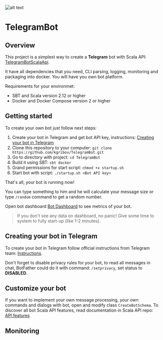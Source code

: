 ![alt text](https://travis-ci.org/kgribov/TelegramBot.svg?branch=master)

# TelegramBot

## Overview
This project is a simplest way to create a **Telegram** bot with Scala API: [TelegramBotScalaApi](https://github.com/kgribov/TelegramBotScalaApi).

It have all dependencies that you need, CLI parsing, logging, monitoring and packaging into docker. You will have you own bot platform.

Requirements for your environmet:

* SBT and Scala version 2.12 or higher
* Docker and Docker Compose version 2 or higher

## Getting started

To create your own bot just follow next steps:

1. Create your bot in Telegram and get bot API key, instructions: [Creating your bot in Telegram](https://github.com/kgribov/TelegramBot#creating-your-bot-in-telegram)
1. Clone this repository to your computer: `git clone https://github.com/kgribov/TelegramBot.git`
1. Go to directory with project: `cd TelegramBot`
1. Build it using SBT: `sbt docker`
1. Grand permissions for start script: `chmod +x startup.sh`
1. Start bot with script: `./startup.sh <Bot API key>`

That's all, your bot is running now!

You can type something to him and he will calculate your message size or type `/random` command to get a random number.

Open bot dashboard [Bot Dashboard](http://localhost:9999/d/bots/telegram-bot-dashboard?refresh=10s&orgId=1) to see metrics of your bot.

> If you don't see any data on dashboard, no panic! Give some time to system to fully start-up (like 1-2 minutes).

## Creating your bot in Telegram

To create your bot in Telegram follow official instructions from Telegram team: [Instructions](https://core.telegram.org/bots#6-botfather).

Don't forget to disable privacy rules for your bot, to read all messages in chat, BotFather could do it with command: `/setprivacy`, set status to **DISABLED**.

## Customize your bot

If you want to implement your own message processing, your own commands and dialogs with bot, open and modify class `CreateBotSchema`.
To discover all bot Scala API features, read documentation in Scala API repo: [API features](https://github.com/kgribov/TelegramBotScalaApi#api-features)

## Monitoring
